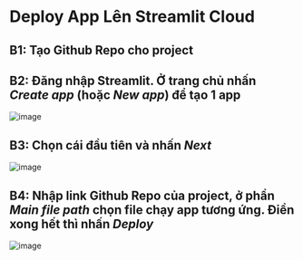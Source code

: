 # Deploy App Lên Streamlit Cloud
## B1: Tạo Github Repo cho project
## B2: Đăng nhập Streamlit. Ở trang chủ nhấn *Create app* (hoặc *New app*) để tạo 1 app
![image](https://github.com/hacuong03/iris_classifier/assets/153904012/f1144a19-e844-4a1c-aa3c-92c5c6c49bd2)
## B3: Chọn cái đầu tiên và nhấn *Next*
![image](https://github.com/hacuong03/iris_classifier/assets/153904012/eeb370de-e3d0-48d6-8955-f5dd16078254)
## B4: Nhập link Github Repo của project, ở phần *Main file path* chọn file chạy app tương ứng. Điền xong hết thì nhấn *Deploy*
![image](https://github.com/hacuong03/iris_classifier/assets/153904012/f5999849-893d-4fc5-9ba5-885fd089616b)

